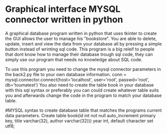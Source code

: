 # Graphical interface MYSQL connector written in python

A graphical database program written in python that uses tkinter to create the GUI allows the user to manage his "bookstore". You are able to delete, update, insert and view the data from your database all by pressing a simple button instead of wrinting sql code. This program is a big releif to people that dont know how to manage their database trough sql code, they can simply use our program that needs no knowledge about SQL code.

To use this program you need to change the mysql connector parameters in the back2.py file to your own database information.
conn = mysql.connector.connect(host='localhost', user='root', passwd='root', db='toumatest')
You also need to create the table book in your database with this sql syntax or preferably you can could create whatever table suits you and afterwards change the code in the program to match your database table.


#MYSQL syntax to create database table that matches the programs current data parameters.
Create table book(id int not null auto_increment primary key, title varchar(32), author varchar(32))) year int, default character set utf8;
